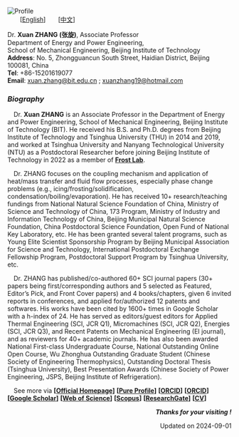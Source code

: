 ![Profile](https://s1.ax1x.com/2022/04/23/LfSBjA.jpg)  
&emsp;&emsp;[[English](https://en.xuanzhang.online)]&emsp;&emsp;[[中文](https://zh.xuanzhang.online)]  

Dr. **Xuan ZHANG (张旋)**, Associate Professor  
Department of Energy and Power Engineering,  
School of Mechanical Engineering, Beijing Institute of Technology  
**Address**: No. 5, Zhongguancun South Street, Haidian District, Beijing 100081, China  
**Tel**: +86-15201619077  
**Email**: [xuan.zhang@bit.edu.cn](mailto:xuan.zhang@bit.edu.cn) ; [xuanzhang19@hotmail.com](mailto:xuanzhang19@hotmail.com)   

### ***Biography***  
&emsp;Dr. **Xuan ZHANG** is an Associate Professor in the Department of Energy and Power Engineering, School of Mechanical Engineering, Beijing Institute of Technology (BIT). He received his B.S. and Ph.D. degrees from Beijing Institute of Technology and Tsinghua University (THU) in 2014 and 2019, and worked at Tsinghua University and Nanyang Technological University (NTU) as a Postdoctoral Researcher before joining Beijing Institute of Technology in 2022 as a member of [**Frost Lab**](https://www.x-mol.com/groups/FrostLab).  

&emsp;Dr. ZHANG focuses on the coupling mechanism and application of heat/mass transfer and fluid flow processes, especially phase change problems (e.g., icing/frosting/solidification, condensation/boiling/evaporation). He has received 10+ research/teaching fundings from National Natural Science Foundation of China, Ministry of Science and Technology of China, 173 Program, Ministry of Industry and Information Technology of China, Beijing Municipal Natural Science Foundation, China Postdoctoral Science Foundation, Open Fund of National Key Laboratory, etc. He has been granted several talent programs, such as Young Elite Scientist Sponsorship Program by Beijing Municipal Association for Science and Technology, International Postdoctoral Exchange Fellowship Program, Postdoctoral Support Program by Tsinghua University, etc.  

&emsp;Dr. ZHANG has published/co-authored 60+ SCI journal papers (30+ papers being first/corresponding authors and 5 selected as Featured, Editor’s Pick, and Front Cover papers) and 4 books/chapters, given 6 invited reports in conferences, and applied for/authorized 12 patents and softwares. His works have been cited by 1600+ times in Google Scholar with a h-index of 24. He has served as editors/guest editors for Applied Thermal Engineering (SCI, JCR Q1), Micromachines (SCI, JCR Q2), Energies (SCI, JCR Q3), and Recent Patents on Mechanical Engineering (EI journal), and as reviewers for 40+ academic journals. He has also been awarded National First-class Undergraduate Course, National Outstanding Online Open Course, Wu Zhonghua Outstanding Graduate Student (Chinese Society of Engineering Thermophysics), Outstanding Doctoral Thesis (Tsinghua University), Best Presentation Awards (Chinese Society of Power Engineering, JSPS, Beijing Institute of Refrigeration).  

&emsp;See more via **[[Official Homepage](https://me.bit.edu.cn/szdw/jsml/rnydlgcx/zlydwgcyjs/fgjzc10/8a4feae1bc944c2eb6d859ead210573c.htm)]**  **[[Pure Profile](https://pure.bit.edu.cn/en/persons/xuan-zhang)]**  **[[ORCID](https://orcid.org/0000-0002-4999-7361)]**  **[[ORCID](https://orcid.org/0000-0002-4999-7361)]**  **[[Google Scholar](https://scholar.google.com/citations?user=ebuOVAIAAAAJ)]**  **[[Web of Science](https://publons.com/researcher/AAB-1249-2020)]** **[[Scopus](https://www.scopus.com/authid/detail.uri?authorId=57142969300)]**  **[[ResearchGate](https://www.researchgate.net/profile/Xuan-Zhang-25)]**  **[[CV](https://www.jianguoyun.com/p/DXKBGGsQpsj_Bxj5o9gD)]**  

<p align="right"> <b> <i> Thanks for your visiting ! </i> </b> </p>  
<p align="right"> Updated on 2024-09-01 </p>  

